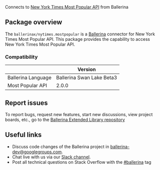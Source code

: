 Connects to [New York Times Most Popular API](https://developer.nytimes.com/docs/most-popular-product/1/overview) from Ballerina

## Package overview
The `ballerinax/nytimes.mostpopular` is a [Ballerina](https://ballerina.io/) connector for New York Times Most Popular API.
This package provides the capability to access New York Times Most Popular API.

### Compatibility
|                               | Version                         |
|-------------------------------|---------------------------------|
| Ballerina Language            | Ballerina Swan Lake Beta3       | 
| Most Popular API              | 2.0.0                           |

## Report issues
To report bugs, request new features, start new discussions, view project boards, etc., go to the [Ballerina Extended Library repository](https://github.com/ballerina-platform/ballerina-extended-library)

## Useful links
- Discuss code changes of the Ballerina project in [ballerina-dev@googlegroups.com](mailto:ballerina-dev@googlegroups.com).
- Chat live with us via our [Slack channel](https://ballerina.io/community/slack/).
- Post all technical questions on Stack Overflow with the [#ballerina](https://stackoverflow.com/questions/tagged/ballerina) tag
